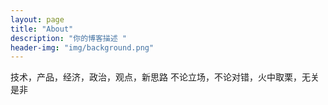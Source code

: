 ```yaml
---
layout: page
title: "About"
description: "你的博客描述 " 
header-img: "img/background.png"
---
```


技术，产品，经济，政治，观点，新思路
不论立场，不论对错，火中取栗，无关是非




